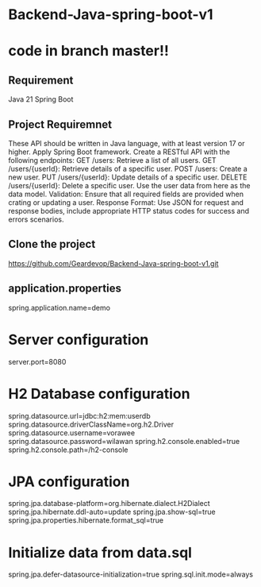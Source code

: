 # Backend-Java-spring-boot-v1 

# code in branch master!!

## Requirement
Java 21
Spring Boot

## Project Requiremnet

These API should be written in Java language, with at least version 17 or higher.
Apply Spring Boot framework.
Create a RESTful API with the following endpoints:
GET /users: Retrieve a list of all users.
GET /users/{userId}: Retrieve details of a specific user.
POST /users: Create a new user.
PUT /users/{userId}: Update details of a specific user.
DELETE /users/{userId}: Delete a specific user.
Use the user data from here as the data model.
Validation: Ensure that all required fields are provided when crating or updating a user.
Response Format: Use JSON for request and response bodies, include appropriate HTTP status codes for success and errors scenarios.

## Clone the project
https://github.com/Geardevop/Backend-Java-spring-boot-v1.git

## application.properties
spring.application.name=demo
# Server configuration
server.port=8080

# H2 Database configuration
spring.datasource.url=jdbc:h2:mem:userdb
spring.datasource.driverClassName=org.h2.Driver
spring.datasource.username=vorawee
spring.datasource.password=wilawan
spring.h2.console.enabled=true
spring.h2.console.path=/h2-console

# JPA configuration
spring.jpa.database-platform=org.hibernate.dialect.H2Dialect
spring.jpa.hibernate.ddl-auto=update
spring.jpa.show-sql=true
spring.jpa.properties.hibernate.format_sql=true

# Initialize data from data.sql
spring.jpa.defer-datasource-initialization=true
spring.sql.init.mode=always
